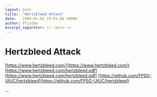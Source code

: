 ```yaml
---
layout: post
title:  "Hertzbleed Attack"
date:   1990-01-01 19:55:00 +0000
author: PfiatDe
excerpt_separator: <!--more-->
---
```


# Hertzbleed Attack
[https://www.hertzbleed.com/](https://www.hertzbleed.com/)
[https://www.hertzbleed.com/hertzbleed.pdf](https://www.hertzbleed.com/hertzbleed.pdf)
[https://github.com/FPSG-UIUC/hertzbleed](https://github.com/FPSG-UIUC/hertzbleed)

...
<!--more-->
